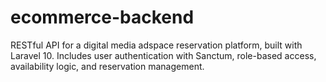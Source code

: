 # ecommerce-backend
RESTful API for a digital media adspace reservation platform, built with Laravel 10. Includes user authentication with Sanctum, role-based access, availability logic, and reservation management.

